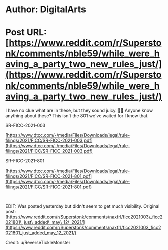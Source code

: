 # Author: DigitalArts
# Post URL: [https://www.reddit.com/r/Superstonk/comments/nble59/while_were_having_a_party_two_new_rules_just/](https://www.reddit.com/r/Superstonk/comments/nble59/while_were_having_a_party_two_new_rules_just/)


I have no clue what are in these, but they sound juicy. 🤷‍♂️ Anyone know anything about these? This isn't the 801 we've waited for I know that.

SR-FICC-2021-003

[https://www.dtcc.com/-/media/Files/Downloads/legal/rule-filings/2021/FICC/SR-FICC-2021-003.pdf](https://www.dtcc.com/-/media/Files/Downloads/legal/rule-filings/2021/FICC/SR-FICC-2021-003.pdf)

SR-FICC-2021-801

[https://www.dtcc.com/-/media/Files/Downloads/legal/rule-filings/2021/FICC/SR-FICC-2021-801.pdf](https://www.dtcc.com/-/media/Files/Downloads/legal/rule-filings/2021/FICC/SR-FICC-2021-801.pdf)

&#x200B;

EDIT: Was posted yesterday but didn't seem to get much visibility.  Original post: [https://www.reddit.com/r/Superstonk/comments/naxfrl/ficc2021003\_ficc2021801\_just\_added\_may\_12\_2021/](https://www.reddit.com/r/Superstonk/comments/naxfrl/ficc2021003_ficc2021801_just_added_may_12_2021/)

Credit: u/ReverseTickleMonster

&#x200B;